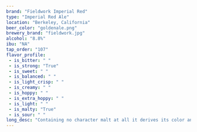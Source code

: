 ```yaml
---
brand: "Fieldwork Imperial Red"
type: "Imperial Red Ale"
location: "Berkeley, California"
beer_color: "goldenale.png"
brewery_brand: "fieldwork.jpg"
alcohol: "8.8%"
ibu: "NA"
tap_order: "107"
flavor_profile:
 - is_bitter: " "
 - is_strong: "True"
 - is_sweet: " "
 - is_balanced: " "
 - is_light_crisp: " "
 - is_creamy: " "
 - is_hoppy: " "
 - is_extra_hoppy: " "
 - is_light: " "
 - is_malty: "True"
 - is_sour: " "
long_desc: "Containing no character malt at all it derives its color and complexity from dark Belgian candy syrup, which drips notes of plum and toffee all while creating a far drier Red Ale than previously possible."
---
```


